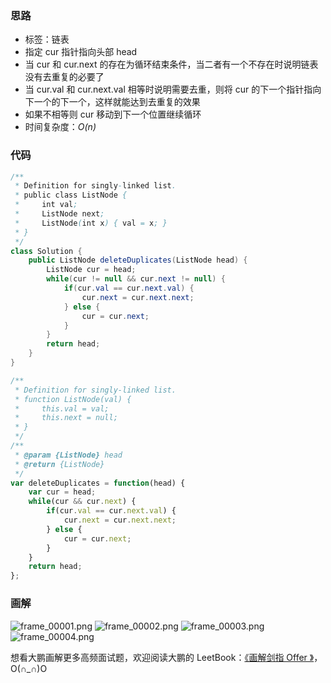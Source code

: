 ### 思路

- 标签：链表
- 指定 cur 指针指向头部 head
- 当 cur 和 cur.next 的存在为循环结束条件，当二者有一个不存在时说明链表没有去重复的必要了
- 当 cur.val 和 cur.next.val 相等时说明需要去重，则将 cur 的下一个指针指向下一个的下一个，这样就能达到去重复的效果
- 如果不相等则 cur 移动到下一个位置继续循环
- 时间复杂度：*O(n)*


### 代码

```Java []
/**
 * Definition for singly-linked list.
 * public class ListNode {
 *     int val;
 *     ListNode next;
 *     ListNode(int x) { val = x; }
 * }
 */
class Solution {
    public ListNode deleteDuplicates(ListNode head) {
        ListNode cur = head;
        while(cur != null && cur.next != null) {
            if(cur.val == cur.next.val) {
                cur.next = cur.next.next;
            } else {
                cur = cur.next;
            }
        }
        return head;
    }
}
```
```JavaScript []
/**
 * Definition for singly-linked list.
 * function ListNode(val) {
 *     this.val = val;
 *     this.next = null;
 * }
 */
/**
 * @param {ListNode} head
 * @return {ListNode}
 */
var deleteDuplicates = function(head) {
    var cur = head;
    while(cur && cur.next) {
        if(cur.val == cur.next.val) {
            cur.next = cur.next.next;
        } else {
            cur = cur.next;
        }
    }
    return head;
};
```

### 画解

 ![frame_00001.png](https://pic.leetcode-cn.com/c61a88b9fe012a9b85b842f4a12a5310c96b462ea4801e6227fc6a04aa140351-frame_00001.png) ![frame_00002.png](https://pic.leetcode-cn.com/87a5f06f4a257e5970af228ea0c37b1b1513d5b53770da8d409616a5fd9afaa5-frame_00002.png) ![frame_00003.png](https://pic.leetcode-cn.com/b8f2dae3ca21a552bff2e2486f2f838f78aaa505066113c4453900ae182edbd3-frame_00003.png) ![frame_00004.png](https://pic.leetcode-cn.com/0daa567a9d33f8b738a7a50b5bdf6e970ec508554df8c27976b7291edb4da1a1-frame_00004.png) 

想看大鹏画解更多高频面试题，欢迎阅读大鹏的 LeetBook：[《画解剑指 Offer 》](https://leetcode-cn.com/leetbook/detail/illustrate-lcof/)，O(∩_∩)O